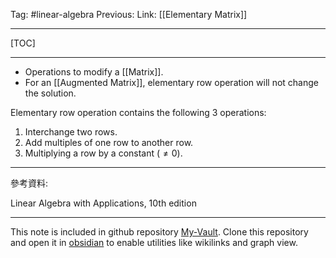 Tag: #linear-algebra 
Previous: 
Link: [[Elementary Matrix]]

---

[TOC]

---

- Operations to modify a [[Matrix]].
- For an [[Augmented Matrix]], elementary row operation will not change the solution.

Elementary row operation contains the following 3 operations:

1. Interchange two rows.
2. Add multiples of one row to another row.
3. Multiplying a row by a constant $(\neq 0)$.

---

參考資料:

Linear Algebra with Applications, 10th edition

---

This note is included in github repository [My-Vault](https://github.com/LittleD3092/My-Vault.git). Clone this repository and open it in [obsidian](https://obsidian.md/) to enable utilities like wikilinks and graph view.